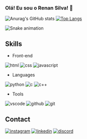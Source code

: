 
### Olá! Eu sou o **Renan Silva**! 👋

![Anurag's GitHub stats](https://github-readme-stats.vercel.app/api?username=s1riu50x01&show_icons=true&theme=radical)
[![Top Langs](https://github-readme-stats.vercel.app/api/top-langs/?username=s1riu50x01&layout=compact&langs_count=8&theme=radical)](https://github.com/s1riu50x01/github-readme-stats)

![Snake animation](https://github.com/s1riu50x01/s1riu50x01/blob/output/github-contribution-grid-snake.svg)
 
## **Skills**

* Front-end

![html](https://img.shields.io/badge/HTML5-E34F26?style=for-the-badge&logo=html5&logoColor=white)
![css](https://img.shields.io/badge/CSS3-1572B6?style=for-the-badge&logo=css3&logoColor=white)
![javascript](https://img.shields.io/badge/JavaScript-F7DF1E?style=for-the-badge&logo=javascript&logoColor=black)

* Languages

![python](https://img.shields.io/badge/Python-3776AB?style=for-the-badge&logo=python&logoColor=white)
![c](https://img.shields.io/badge/C-00599C?style=for-the-badge&logo=c&logoColor=white)
![c++](https://img.shields.io/badge/C%2B%2B-00599C?style=for-the-badge&logo=c%2B%2B&logoColor=white)

* Tools

![vscode](https://img.shields.io/badge/Visual_Studio-5C2D91?style=for-the-badge&logo=visual%20studio&logoColor=white)
![github](https://img.shields.io/badge/GitHub-100000?style=for-the-badge&logo=github&logoColor=white)
![git](https://img.shields.io/badge/GIT-E44C30?style=for-the-badge&logo=git&logoColor=white)

## Contact

[![instagram](https://img.shields.io/badge/Instagram-E4405F?style=for-the-badge&logo=instagram&logoColor=white)](https://www.instagram.com/rennan_sc/)
[![linkedin](https://img.shields.io/badge/LinkedIn-0077B5?style=for-the-badge&logo=linkedin&logoColor=white)](https://www.linkedin.com/in/renan-silva-516b1525a/)
[![discord](https://img.shields.io/badge/S1riu5X:3954-7289DA?style=for-the-badge&logo=discord&logoColor=white)]()

